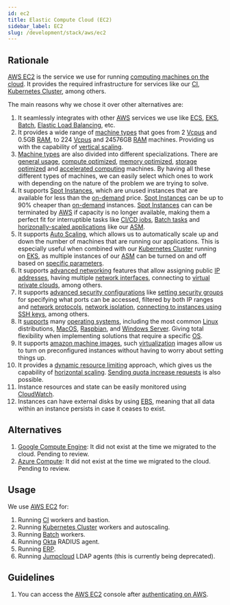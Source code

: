 ```yaml
---
id: ec2
title: Elastic Compute Cloud (EC2)
sidebar_label: EC2
slug: /development/stack/aws/ec2
---
```


## Rationale

[AWS EC2](https://aws.amazon.com/ec2/)
is the service we use for running
[computing machines on the cloud](https://en.wikipedia.org/wiki/Cloud_computing).
It provides the required infrastructure
for services like
our
[CI](/development/stack/gitlab-ci),
[Kubernetes Cluster](/development/stack/kubernetes),
among others.

The main reasons why we chose it
over other alternatives are:

1. It seamlessly integrates with
    other [AWS](https://aws.amazon.com/)
    services we use like
    [ECS](https://aws.amazon.com/ecs/),
    [EKS](https://aws.amazon.com/eks/),
    [Batch](https://aws.amazon.com/batch/),
    [Elastic Load Balancing](https://aws.amazon.com/elasticloadbalancing/),
    etc.
1. It provides a wide range of
    [machine types](https://aws.amazon.com/ec2/instance-types/)
    that goes from 2
    [Vcpus](https://docs.aws.amazon.com/AWSEC2/latest/UserGuide/instance-optimize-cpu.html)
    and 0.5GB
    [RAM](https://en.wikipedia.org/wiki/Random-access_memory),
    to 224
    [Vcpus](https://docs.aws.amazon.com/AWSEC2/latest/UserGuide/instance-optimize-cpu.html)
    and 24576GB
    [RAM](https://en.wikipedia.org/wiki/Random-access_memory)
    machines.
    Providing us with the capability of
    [vertical scaling](https://www.section.io/blog/scaling-horizontally-vs-vertically/).
1. [Machine types](https://aws.amazon.com/ec2/instance-types/)
    are also divided into different specializations.
    There are
    [general usage](https://docs.aws.amazon.com/AWSEC2/latest/UserGuide/general-purpose-instances.html),
    [compute optimized](https://docs.aws.amazon.com/AWSEC2/latest/UserGuide/compute-optimized-instances.html),
    [memory optimized](https://docs.aws.amazon.com/AWSEC2/latest/UserGuide/compute-optimized-instances.html),
    [storage optimized](https://docs.aws.amazon.com/AWSEC2/latest/UserGuide/compute-optimized-instances.html)
    and
    [accelerated computing](https://docs.aws.amazon.com/AWSEC2/latest/UserGuide/accelerated-computing-instances.html)
    machines.
    By having all these
    different types of machines,
    we can easily select
    which ones to work with
    depending on the nature
    of the problem we are trying to solve.
1. It supports
    [Spot Instances](https://aws.amazon.com/ec2/spot/),
    which are unused instances
    that are available for less than the
    [on-demand](https://docs.aws.amazon.com/AWSEC2/latest/UserGuide/ec2-on-demand-instances.html)
    price.
    [Spot Instances](https://aws.amazon.com/ec2/spot/)
    can be up to 90% cheaper
    than
    [on-demand](https://docs.aws.amazon.com/AWSEC2/latest/UserGuide/ec2-on-demand-instances.html)
    instances.
    [Spot Instances](https://aws.amazon.com/ec2/spot/)
    can can be terminated by
    [AWS](https://aws.amazon.com/)
    if capacity is no longer available,
    making them a perfect fit
    for interruptible tasks
    like
    [CI/CD jobs](/development/stack/gitlab-ci),
    [Batch tasks](https://aws.amazon.com/batch/)
    and
    [horizonally-scaled applications](https://gitlab.com/fluidattacks/product/-/blob/56683d3cfbc2b1be3ebe8ae6dd4627b066961aa9/makes/applications/integrates/back/deploy/prod/k8s/deployment.yaml#L7)
    like our
    [ASM](https://fluidattacks.com/categories/asm/).
1. It supports
    [Auto Scaling](https://docs.aws.amazon.com/autoscaling/ec2/userguide/what-is-amazon-ec2-auto-scaling.html),
    which allows us to automatically scale up and down
    the number of machines that are running our applications.
    This is especially useful when combined with
    our [Kubernetes Cluster](/development/stack/kubernetes)
    running on
    [EKS](https://aws.amazon.com/eks/),
    as multiple instances of our
    [ASM](https://fluidattacks.com/categories/asm/)
    can be turned on and off
    based on
    [specific parameters](https://gitlab.com/fluidattacks/product/-/blob/56683d3cfbc2b1be3ebe8ae6dd4627b066961aa9/makes/applications/integrates/back/deploy/prod/k8s/deployment.yaml#L7).
1. It supports
    [advanced networking](https://docs.aws.amazon.com/AWSEC2/latest/UserGuide/ec2-networking.html)
    features that allow assigning public
    [IP addresses](https://en.wikipedia.org/wiki/IP_address),
    having multiple
    [network interfaces](https://en.wikipedia.org/wiki/Network_interface),
    connecting to
    [virtual private clouds](https://docs.aws.amazon.com/AWSEC2/latest/UserGuide/using-vpc.html),
    among others.
1. It supports
    [advanced security configurations](https://docs.aws.amazon.com/AWSEC2/latest/UserGuide/ec2-security.html)
    like
    [setting security groups](https://docs.aws.amazon.com/AWSEC2/latest/UserGuide/ec2-security-groups.html)
    for specifying what ports can be accessed,
    filtered by both IP ranges and
    [network protocols](https://en.wikipedia.org/wiki/Lists_of_network_protocols),
    [network isolation](https://docs.aws.amazon.com/AWSEC2/latest/UserGuide/infrastructure-security.html),
    [connecting to instances using SSH keys](https://docs.aws.amazon.com/AWSEC2/latest/UserGuide/ec2-key-pairs.html),
    among others.
1. It
    [supports](https://docs.aws.amazon.com/systems-manager/latest/userguide/prereqs-operating-systems.html)
    many [operating systems](https://en.wikipedia.org/wiki/Operating_system),
    including
    the most common
    [Linux](https://en.wikipedia.org/wiki/Linux)
    distributions,
    [MacOS](https://en.wikipedia.org/wiki/MacOS),
    [Raspbian](https://en.wikipedia.org/wiki/Raspberry_Pi_OS),
    and
    [Windows Server](https://en.wikipedia.org/wiki/Windows_Server).
    Giving total flexibility when implementing solutions
    that require a specific
    [OS](https://en.wikipedia.org/wiki/Operating_system).
1. It supports
    [amazon machine images](https://docs.aws.amazon.com/AWSEC2/latest/UserGuide/AMIs.html),
    such [virtualization](https://en.wikipedia.org/wiki/Virtual_machine)
    images allow us to turn on
    preconfigured instances
    without having to worry
    about setting things up.
1. It provides a
    [dynamic resource limiting](https://docs.aws.amazon.com/AWSEC2/latest/UserGuide/ec2-resource-limits.html)
    approach,
    which gives us the capability of
    [horizontal scaling](https://www.section.io/blog/scaling-horizontally-vs-vertically/).
    [Sending quota increase requests](https://docs.aws.amazon.com/AWSEC2/latest/UserGuide/ec2-resource-limits.html)
    is also possible.
1. Instance resources and state
    can be easily monitored using
    [CloudWatch](https://aws.amazon.com/cloudwatch/).
1. Instances can have
    external disks by using
    [EBS](/development/stack/aws/ebs),
    meaning that all data within an instance
    persists in case it ceases to exist.

## Alternatives

1. [Google Compute Engine](https://cloud.google.com/compute):
    It did not exist at the time we migrated to the cloud.
    Pending to review.
1. [Azure Compute](https://azure.microsoft.com/en-us/product-categories/compute/):
    It did not exist at the time we migrated to the cloud.
    Pending to review.

## Usage

We use [AWS EC2](https://aws.amazon.com/ec2/) for:

1. Running
    [CI](/development/stack/gitlab-ci)
    workers and bastion.
1. Running
    [Kubernetes Cluster](/development/stack/kubernetes)
    workers and autoscaling.
1. Running
    [Batch](https://aws.amazon.com/batch/) workers.
1. Running
    [Okta](/development/stack/okta) RADIUS agent.
1. Running
    [ERP](https://en.wikipedia.org/wiki/Enterprise_resource_planning).
1. Running
    [Jumpcloud](https://jumpcloud.com/)
    LDAP agents (this is currently being deprecated).

## Guidelines

1. You can access the
    [AWS EC2](https://aws.amazon.com/ec2/) console
    after [authenticating on AWS](/development/stack/aws#guidelines).
